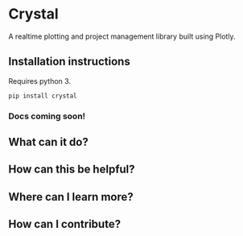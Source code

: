 # Crystal

A realtime plotting and project management library built using Plotly.

## Installation instructions
Requires python 3. 

`pip install crystal`


### Docs coming soon!
## What can it do?

## How can this be helpful?

## Where can I learn more?

## How can I contribute?

